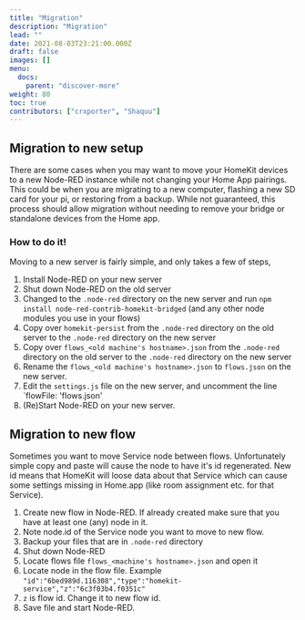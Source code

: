 ```yaml
---
title: "Migration"
description: "Migration"
lead: ""
date: 2021-08-03T23:21:00.000Z
draft: false
images: []
menu:
  docs:
    parent: "discover-more"
weight: 80
toc: true
contributors: ["crxporter", "Shaquu"]
---
```


## Migration to new setup

There are some cases when you may want to move your HomeKit devices to a new Node-RED instance while not changing your Home App pairings.
This could be when you are migrating to a new computer, flashing a new SD card for your pi, or restoring from a backup.
While not guaranteed, this process should allow migration without needing to remove your bridge or standalone devices from the Home app.

### How to do it!

Moving to a new server is fairly simple, and only takes a few of steps,

1. Install Node-RED on your new server
2. Shut down Node-RED on the old server
3. Changed to the `.node-red` directory on the new server and run `npm install node-red-contrib-homekit-bridged` (and any other node modules you use in your flows)
4. Copy over `homekit-persist` from the `.node-red` directory on the old server to the `.node-red` directory on the new server
5. Copy over `flows_<old machine's hostname>.json` from the `.node-red` directory on the old server to the `.node-red` directory on the new server
6. Rename the `flows_<old machine's hostname>.json` to `flows.json` on the new server.
7. Edit the `settings.js` file on the new server, and uncomment the line `flowFile: 'flows.json'
8. (Re)Start Node-RED on your new server.

## Migration to new flow

Sometimes you want to move Service node between flows. Unfortunately simple copy and paste will cause the node to have it's id regenerated.
New id means that HomeKit will loose data about that Service which can cause some settings missing in Home.app (like room assignment etc. for that Service).

1. Create new flow in Node-RED. If already created make sure that you have at least one (any) node in it.
2. Note node.id of the Service node you want to move to new flow.
3. Backup your files that are in `.node-red` directory
4. Shut down Node-RED
5. Locate flows file `flows_<machine's hostname>.json` and open it
6. Locate node in the flow file. Example `"id":"6bed989d.116308","type":"homekit-service","z":"6c3f03b4.f0351c"`
7. `z` is flow id. Change it to new flow id.
8. Save file and start Node-RED.
